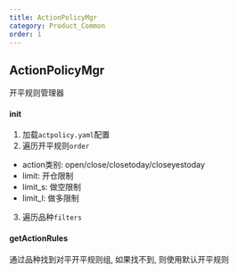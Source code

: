 ```yaml
---
title: ActionPolicyMgr
category: Product_Common
order: 1
---
```


## ActionPolicyMgr
开平规则管理器

#### init
1. 加载`actpolicy.yaml`配置
2. 遍历开平规则`order`
- action类别: open/close/closetoday/closeyestoday
- limit: 开仓限制
- limit_s: 做空限制
- limit_l: 做多限制
3. 遍历品种`filters`

#### getActionRules
通过品种找到对平开平规则组, 如果找不到, 则使用默认开平规则